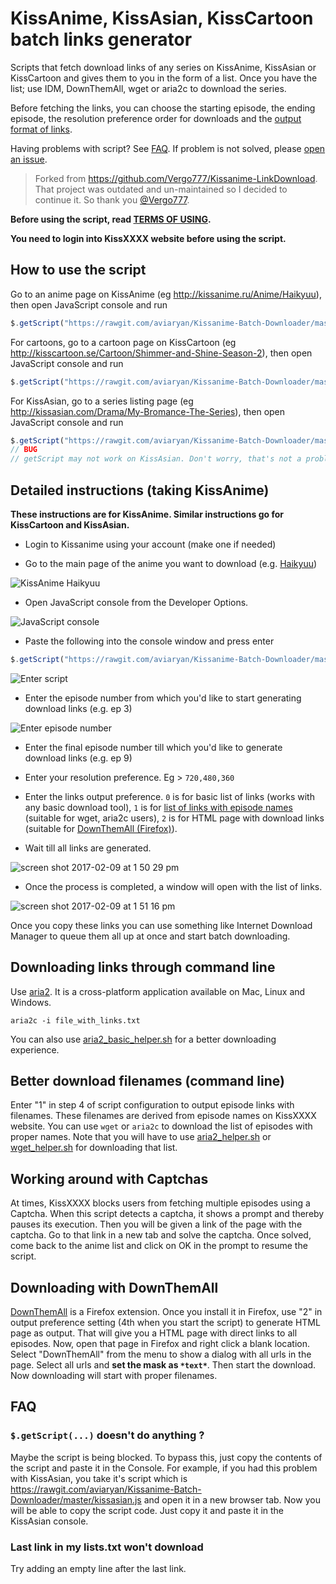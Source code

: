 # KissAnime, KissAsian, KissCartoon batch links generator

Scripts that fetch download links of any series on KissAnime, KissAsian or KissCartoon and gives them to you in the form of a list. 
Once you have the list; use IDM, DownThemAll, wget or aria2c to download the series.

Before fetching the links, you can choose the starting episode, the ending episode, the resolution preference order for downloads and the [output format of links](#opf). 

Having problems with script? See [FAQ](#faq). 
If problem is not solved, please [open an issue](https://github.com/aviaryan/Kissanime-Batch-Downloader/issues/new).

> Forked from https://github.com/Vergo777/Kissanime-LinkDownload. That project was outdated and un-maintained so I decided to continue it. So thank you [@Vergo777](https://github.com/Vergo777).

**Before using the script, read [TERMS OF USING](TERMS-OF-USING.md).**

**You need to login into KissXXXX website before using the script.**



## How to use the script 

Go to an anime page on KissAnime (eg http://kissanime.ru/Anime/Haikyuu), then open JavaScript console and run 

```js
$.getScript("https://rawgit.com/aviaryan/Kissanime-Batch-Downloader/master/kissanime.js")
```

For cartoons, go to a cartoon page on KissCartoon (eg http://kisscartoon.se/Cartoon/Shimmer-and-Shine-Season-2), then open JavaScript console and run

```js
$.getScript("https://rawgit.com/aviaryan/Kissanime-Batch-Downloader/master/kisscartoon.js")
```

For KissAsian, go to a series listing page (eg http://kissasian.com/Drama/My-Bromance-The-Series), then open JavaScript console and run

```js
$.getScript("https://rawgit.com/aviaryan/Kissanime-Batch-Downloader/master/kissasian.js")
// BUG
// getScript may not work on KissAsian. Don't worry, that's not a problem. You will have to manually copy the code. See FAQ below.
```



## Detailed instructions (taking KissAnime)

**These instructions are for KissAnime. Similar instructions go for KissCartoon and KissAsian.**


* Login to Kissanime using your account (make one if needed) 

* Go to the main page of the anime you want to download (e.g. [Haikyuu](http://kissanime.ru/Anime/Haikyuu)) 

![KissAnime Haikyuu](https://cloud.githubusercontent.com/assets/4047597/22774534/913bebf2-eecd-11e6-9e30-24e6f9c47481.jpg)

* Open JavaScript console from the Developer Options.

![JavaScript console](https://cloud.githubusercontent.com/assets/4047597/22774613/f6a56a22-eecd-11e6-9f56-aad2f80e948c.jpg)

* Paste the following into the console window and press enter 

```js
$.getScript("https://rawgit.com/aviaryan/Kissanime-Batch-Downloader/master/kissanime.js")
```

![Enter script](https://cloud.githubusercontent.com/assets/4047597/22774680/34679d1c-eece-11e6-9ebc-52d7c8dc66d8.jpg)

* Enter the episode number from which you'd like to start generating download links (e.g. ep 3)  

![Enter episode number](https://cloud.githubusercontent.com/assets/4047597/22774759/8e3e9b42-eece-11e6-99e0-7944f6d8a754.jpg)

* Enter the final episode number till which you'd like to generate download links (e.g. ep 9)  

* Enter your resolution preference. Eg > `720,480,360`

<a name="opf"></a>
* Enter the links output preference. `0` is for basic list of links (works with any basic download tool), `1` is for [list of links with episode names](#bdf) (suitable for wget, aria2c users), `2` is for HTML page with download links (suitable for [DownThemAll (Firefox)](#dta)). 

* Wait till all links are generated.

![screen shot 2017-02-09 at 1 50 29 pm](https://cloud.githubusercontent.com/assets/4047597/22774908/4674300a-eecf-11e6-8ec7-02124461fb00.jpg)

* Once the process is completed, a window will open with the list of links.

![screen shot 2017-02-09 at 1 51 16 pm](https://cloud.githubusercontent.com/assets/4047597/22774909/472f4034-eecf-11e6-8cbc-26e935bcca47.jpg)

Once you copy these links you can use something like Internet Download Manager to queue them all up at once and start batch downloading.



## Downloading links through command line

Use [aria2](https://aria2.github.io). It is a cross-platform application available on Mac, Linux and Windows.

```
aria2c -i file_with_links.txt
```

You can also use [aria2_basic_helper.sh](helpers/aria2_basic_helper.sh) for a better downloading experience.


<a name="bdf"></a>
## Better download filenames (command line)

Enter "1" in step 4 of script configuration to output episode links with filenames. These filenames are derived from episode names on KissXXXX website. 
You can use `wget` or `aria2c` to download the list of episodes with proper names. 
Note that you will have to use [aria2_helper.sh](helpers/aria2_helper.sh) or [wget_helper.sh](helpers/wget_helper.sh) for downloading that list.


## Working around with Captchas

At times, KissXXXX blocks users from fetching multiple episodes using a Captcha. 
When this script detects a captcha, it shows a prompt and thereby pauses its execution.
Then you will be given a link of the page with the captcha.
Go to that link in a new tab and solve the captcha. 
Once solved, come back to the anime list and click on OK in the prompt to resume the script.


<a name="dta"></a>
## Downloading with DownThemAll

[DownThemAll](https://addons.mozilla.org/en-US/firefox/addon/downthemall/) is a Firefox extension. 
Once you install it in Firefox, use "2" in output preference setting (4th when you start the script) to generate HTML page as output. 
That will give you a HTML page with direct links to all episodes. Now, open that page in Firefox and right click a blank location. 
Select "DownThemAll" from the menu to show a dialog with all urls in the page. Select all urls and **set the mask as `*text*`**. 
Then start the download. Now downloading will start with proper filenames.


## FAQ

### `$.getScript(...)` doesn't do anything ?

Maybe the script is being blocked. To bypass this, just copy the contents of the script and paste it in the Console. 
For example, if you had this problem with KissAsian, you take it's script which is 
https://rawgit.com/aviaryan/Kissanime-Batch-Downloader/master/kissasian.js
and open it in a new browser tab. Now you will be able to copy the script code. Just copy it and paste it in the KissAsian console. 


### Last link in my lists.txt won't download 

Try adding an empty line after the last link.


